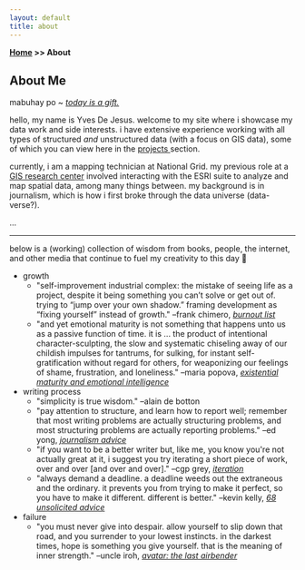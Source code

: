 ```yaml
---
layout: default
title: about
---
```

**[Home](/) >> About**

## About Me

mabuhay po ~ *<a href="https://youtu.be/BwqSraJpqfs" target="_blank">today is a gift.</a>*

hello, my name is Yves De Jesus. welcome to my site where i showcase my data work and side interests. i have extensive experience working with all types of structured _and_ unstructured data (with a focus on GIS data), some of which you can view here in the <a href="/projects.md"> projects </a> section. 


currently, i am a mapping technician at National Grid. my previous role at a <a href="https://careshq.org/about/" target="_blank">GIS research center</a> involved interacting with the ESRI suite to analyze and map spatial data, among many things between. my background is in journalism, which is how i first broke through the data universe (data-verse?). 


...
* * * 

below is a (working) collection of wisdom from books, people, the internet, and other media that continue to fuel my creativity to this day 🧠

- growth
  - "self-improvement industrial complex: the mistake of seeing life as a project, despite it being something you can’t solve or get out of. trying to “jump over your own shadow.” framing development as “fixing yourself” instead of growth." –frank chimero, <a href="https://frankchimero.com/blog/2020/burnout-list/" target="_blank">_burnout list_</a>
  - "and yet emotional maturity is not something that happens unto us as a passive function of time. it is ... the product of intentional character-sculpting, the slow and systematic chiseling away of our childish impulses for tantrums, for sulking, for instant self-gratification without regard for others, for weaponizing our feelings of shame, frustration, and loneliness." –maria popova, <a href="https://www.themarginalian.org/2019/11/25/the-school-of-life-book/" target="_blank">_existential maturity and emotional intelligence_</a>
- writing process
  - "simplicity is true wisdom." –alain de botton
  - "pay attention to structure, and learn how to report well; remember that most writing problems are actually structuring problems, and most structuring problems are actually reporting problems." –ed yong, <a href="https://edyong.me/new-page" target="_blank">_journalism advice_</a>
  - "if you want to be a better writer but, like me, you know you're not actually great at it, i suggest you try iterating a short piece of work, over and over [and over and over]." –cgp grey, <a href="https://www.cgpgrey.com/blog/iteration" target="_blank">_iteration_</a>
  - "always demand a deadline. a deadline weeds out the extraneous and the ordinary. it prevents you from trying to make it perfect, so you have to make it different. different is better." –kevin kelly, <a href="https://kk.org/thetechnium/68-bits-of-unsolicited-advice/" target="_blank">_68 unsolicited advice_</a>
- failure
  - "you must never give into despair. allow yourself to slip down that road, and you surrender to your lowest instincts. in the darkest times, hope is something you give yourself. that is the meaning of inner strength." –uncle iroh, <a href="https://youtu.be/63yn8aCxO84" target="_blank">_avatar: the last airbender_</a>
